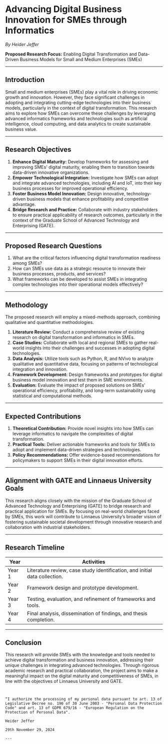 # Advancing Digital Business Innovation for SMEs through Informatics

*By Heider Jeffer*

**Proposed Research Focus:** Enabling Digital Transformation and Data-Driven Business Models for Small and Medium Enterprises (SMEs)  

---

## Introduction

Small and medium enterprises (SMEs) play a vital role in driving economic growth and innovation. However, they face significant challenges in adopting and integrating cutting-edge technologies into their business models, particularly in the context of digital transformation. This research aims to explore how SMEs can overcome these challenges by leveraging advanced informatics frameworks and technologies such as artificial intelligence, cloud computing, and data analytics to create sustainable business value.  

---

## Research Objectives

1. **Enhance Digital Maturity:** Develop frameworks for assessing and improving SMEs' digital maturity, enabling them to transition towards data-driven innovative organizations.  
2. **Empower Technological Integration:** Investigate how SMEs can adopt and integrate advanced technologies, including AI and IoT, into their key business processes for improved operational efficiency.  
3. **Foster Business Model Innovation:** Design innovative, technology-driven business models that enhance profitability and competitive advantage.  
4. **Bridge Research and Practice:** Collaborate with industry stakeholders to ensure practical applicability of research outcomes, particularly in the context of the Graduate School of Advanced Technology and Enterprising (GATE).  

---

## Proposed Research Questions

1. What are the critical factors influencing digital transformation readiness among SMEs?  
2. How can SMEs use data as a strategic resource to innovate their business processes, products, and services?  
3. What frameworks can be developed to assist SMEs in integrating complex technologies into their operational models effectively?  

---

## Methodology

The proposed research will employ a mixed-methods approach, combining qualitative and quantitative methodologies.  

1. **Literature Review:** Conduct a comprehensive review of existing research on digital transformation and informatics in SMEs.  
2. **Case Studies:** Collaborate with local and regional SMEs to gather real-world insights into their challenges and successes in adopting digital technologies.  
3. **Data Analysis:** Utilize tools such as Python, R, and NVivo to analyze qualitative and quantitative data, focusing on patterns of technological integration and innovation.  
4. **Framework Development:** Design frameworks and prototypes for digital business model innovation and test them in SME environments.  
5. **Evaluation:** Evaluate the impact of proposed solutions on SMEs' operational efficiency, profitability, and long-term sustainability using statistical and computational methods.  

---

## Expected Contributions

1. **Theoretical Contribution:** Provide novel insights into how SMEs can leverage informatics to navigate the complexities of digital transformation.  
2. **Practical Tools:** Deliver actionable frameworks and tools for SMEs to adopt and implement data-driven strategies and technologies.  
3. **Policy Recommendations:** Offer evidence-based recommendations for policymakers to support SMEs in their digital innovation efforts.  

---

## Alignment with GATE and Linnaeus University Goals

This research aligns closely with the mission of the Graduate School of Advanced Technology and Enterprising (GATE) to bridge research and practical application for SMEs. By focusing on real-world challenges faced by SMEs, this work will contribute to Linnaeus University’s broader vision of fostering sustainable societal development through innovative research and collaboration with industrial stakeholders.  

---

## Research Timeline

| **Year** | **Activities** |  
|----------|----------------|  
| Year 1   | Literature review, case study identification, and initial data collection. |  
| Year 2   | Framework design and prototype development. |  
| Year 3   | Testing, evaluation, and refinement of frameworks and tools. |  
| Year 4   | Final analysis, dissemination of findings, and thesis completion. |  

---

## Conclusion

This research will provide SMEs with the knowledge and tools needed to achieve digital transformation and business innovation, addressing their unique challenges in integrating advanced technologies. Through rigorous academic research and practical collaboration, the project aims to make a meaningful impact on the digital maturity and competitiveness of SMEs, in line with the objectives of Linnaeus University and GATE.  

```


“I authorize the processing of my personal data pursuant to art. 13 of Legislative Decree no. 196 of 30 June 2003 - "Personal Data Protection Code" and art. 13 of GDPR 679/16 - "European Regulation on the Protection of Personal Data".	

Heider Jeffer

29th November 29, 2024

---
